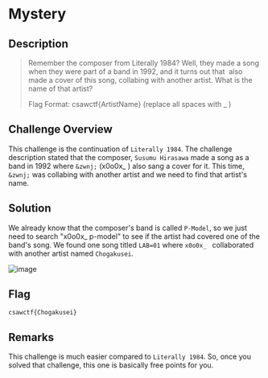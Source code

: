 # Mystery
## Description
> Remember the composer from Literally 1984? Well, they made a song when they were part of a band in 1992, and it turns out that ‌ also made a cover of this song, collabing with another artist. What is the name of that artist?
> 
> Flag Format: csawctf{ArtistName} (replace all spaces with _ )

## Challenge Overview

This challenge is the continuation of `Literally 1984`. The challenge description stated that the composer, `Susumu Hirasawa` made a song as a band in 1992 where `&zwnj;` (x0o0x_ ) also sang a cover for it. This time, `&zwnj;` was collabing with another artist and we need to find that artist's name.  

## Solution
We already know that the composer's band is called `P-Model`, so we just need to search "x0o0x_ p-model" to see if the artist had covered one of the band's song. We found one song titled `LAB=01` where `x0o0x_ ` collaborated with another artist named `Chogakusei`. 

![image](https://github.com/user-attachments/assets/142b04e7-e91c-4139-8ebd-25db9c1759e5)

## Flag
```
csawctf{Chogakusei}
```
## Remarks

This challenge is much easier compared to `Literally 1984`. So, once you solved that challenge, this one is basically free points for you.
